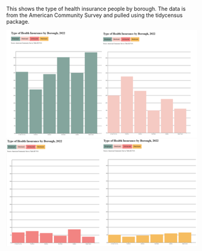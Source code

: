 This shows the type of health insurance people by borough.  The data is from the American Community Survey and pulled using the tidycensus package.

![image](https://github.com/amandadunker/D3Spring24/blob/main/Homework%204/transitions1.png)
![image](https://github.com/amandadunker/D3Spring24/blob/main/Homework%204/transitions2.png)

